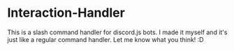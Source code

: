 # Interaction-Handler
This is a slash command handler for discord.js bots. I made it myself and it's just like a regular command handler. Let me know what you think! :D
